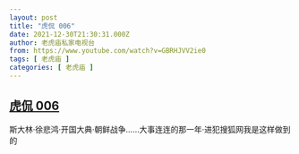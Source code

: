 ```yaml
---
layout: post
title: "虎侃 006"
date: 2021-12-30T21:30:31.000Z
author: 老虎庙私家电视台
from: https://www.youtube.com/watch?v=GBRHJVV2ie0
tags: [ 老虎庙 ]
categories: [ 老虎庙 ]
---
```

<!--1640899831000-->
[虎侃 006](https://www.youtube.com/watch?v=GBRHJVV2ie0)
------

<div>
斯大林·徐悲鸿·开国大典·朝鲜战争……大事连连的那一年·进犯搜狐网我是这样做到的
</div>

